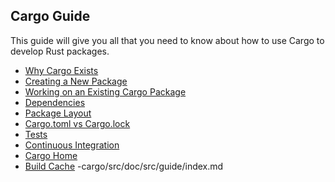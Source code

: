 ## Cargo Guide

This guide will give you all that you need to know about how to use Cargo to
develop Rust packages.

* [Why Cargo Exists](why-cargo-exists.md)
* [Creating a New Package](creating-a-new-project.md)
* [Working on an Existing Cargo Package](working-on-an-existing-project.md)
* [Dependencies](dependencies.md)
* [Package Layout](project-layout.md)
* [Cargo.toml vs Cargo.lock](cargo-toml-vs-cargo-lock.md)
* [Tests](tests.md)
* [Continuous Integration](continuous-integration.md)
* [Cargo Home](cargo-home.md)
* [Build Cache](build-cache.md)
-cargo/src/doc/src/guide/index.md

